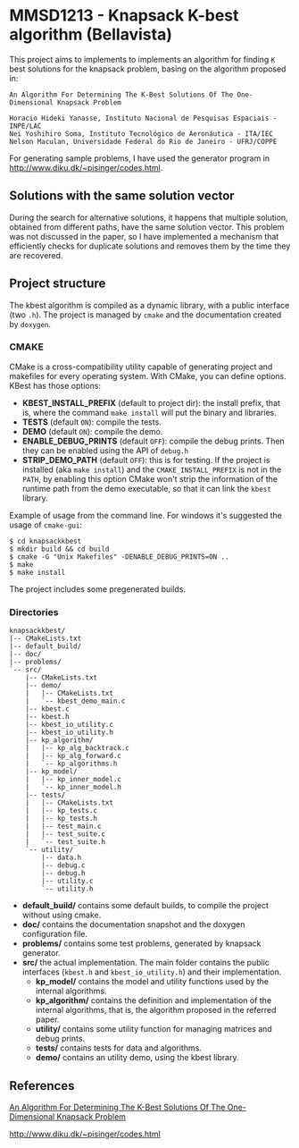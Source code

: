 # MMSD1213 - Knapsack K-best algorithm (Bellavista)

This project aims to implements to implements an algorithm for finding `K` best
solutions for the knapsack problem, basing on the algorithm proposed in:

    An Algorithm For Determining The K-Best Solutions Of The One-Dimensional Knapsack Problem

    Horacio Hideki Yanasse, Instituto Nacional de Pesquisas Espaciais - INPE/LAC 
    Nei Yoshihiro Soma, Instituto Tecnológico de Aeronáutica - ITA/IEC 
    Nelson Maculan, Universidade Federal do Rio de Janeiro - UFRJ/COPPE

For generating sample problems, I have used the generator program in
http://www.diku.dk/~pisinger/codes.html.

## Solutions with the same solution vector

During the search for alternative solutions, it happens that multiple solution,
obtained from different paths, have the same solution vector.  This problem was
not discussed in the paper, so I have implemented a mechanism that efficiently
checks for duplicate solutions and removes them by the time they are recovered.

## Project structure

The kbest algorithm is compiled as a dynamic library, with a public interface
(two `.h`).  The project is managed by `cmake` and the documentation created by
`doxygen`.

### CMAKE

CMake is a cross-compatibility utility capable of generating project and
makefiles for every operating system. With CMake, you can define options. KBest
has those options:

* __KBEST\_INSTALL\_PREFIX__ (default to project dir): the install prefix, that is, where the command
                            `make install` will put the binary and libraries.
* __TESTS__ (default `ON`): compile the tests.
* __DEMO__ (default `ON`): compile the demo.
* __ENABLE_DEBUG_PRINTS__ (default `OFF`): compile the debug prints. Then they
                                         can be enabled using the API of `debug.h`
* __STRIP\_DEMO\_PATH__ (default `OFF`): this is for testing. If the project is
                        installed (aka `make install`) and the
                        `CMAKE_INSTALL_PREFIX` is not in the `PATH`, by
                        enabling this option CMake won't strip the information
                        of the runtime path from the demo executable, so that
                        it can link the `kbest` library.

Example of usage from the command line. For windows it's suggested the usage of `cmake-gui`:

    $ cd knapsackkbest
    $ mkdir build && cd build
    $ cmake -G "Unix Makefiles" -DENABLE_DEBUG_PRINTS=ON ..
    $ make
    $ make install

The project includes some pregenerated builds.

### Directories

    knapsackkbest/
    |-- CMakeLists.txt
    |-- default_build/
    |-- doc/
    |-- problems/
    `-- src/
        |-- CMakeLists.txt
        |-- demo/
        |   |-- CMakeLists.txt
        |   `-- kbest_demo_main.c
        |-- kbest.c
        |-- kbest.h
        |-- kbest_io_utility.c
        |-- kbest_io_utility.h
        |-- kp_algorithm/
        |   |-- kp_alg_backtrack.c
        |   |-- kp_alg_forward.c
        |   `-- kp_algorithms.h
        |-- kp_model/
        |   |-- kp_inner_model.c
        |   `-- kp_inner_model.h
        |-- tests/
        |   |-- CMakeLists.txt
        |   |-- kp_tests.c
        |   |-- kp_tests.h
        |   |-- test_main.c
        |   |-- test_suite.c
        |   `-- test_suite.h
        `-- utility/
            |-- data.h
            |-- debug.c
            |-- debug.h
            |-- utility.c
            `-- utility.h

* __default\_build/__ contains some default builds, to compile the project without using cmake.
* __doc/__ contains the documentation snapshot and the doxygen configuration file.
* __problems/__ contains some test problems, generated by knapsack generator.
* __src/__ the actual implementation. The main folder contains the public
             interfaces (`kbest.h` and `kbest_io_utility.h`) and their implementation.
  * __kp_model/__ contains the model and utility functions used by the internal algorithms.
  * __kp_algorithm/__ contains the definition and implementation of the
                        internal algorithms, that is, the algorithm proposed in
                        the referred paper.
  * __utility/__ contains some utility function for managing matrices and debug prints.
  * __tests/__ contains tests for data and algorithms.
  * __demo/__ contains an utility demo, using the kbest library.

## References

[An Algorithm For Determining The K-Best Solutions Of The One-Dimensional Knapsack Problem](http://www.scielo.br/scielo.php?pid=s0101-74382000000100011&script=sci_arttext)

http://www.diku.dk/~pisinger/codes.html

